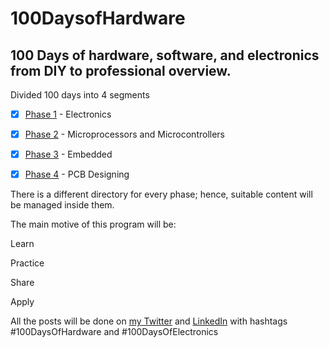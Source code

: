# 100DaysofHardware


100 Days of hardware, software, and electronics from DIY to professional overview.
---------------------------------------------------------------------------------
Divided 100 days into 4 segments

 
- [x] [Phase 1](https://github.com/bala5000/100DaysHardware/tree/main/Phase%201) - Electronics
   
- [x] [Phase 2](https://github.com/bala5000/100DaysHardware/tree/main/Phase%202) - Microprocessors and Microcontrollers
     
- [x] [Phase 3](https://github.com/bala5000/100DaysHardware/tree/main/Phase%203) - Embedded
     
- [x] [Phase 4](https://github.com/bala5000/100DaysHardware/tree/main/Phase%204) - PCB Designing

There is a different directory for every phase; hence, suitable content will be managed inside them.

The main motive of this program will be:

Learn

Practice

Share

Apply

All the posts will be done on [my Twitter](https://twitter.com/_bala_murugan_) and [LinkedIn](https://www.linkedin.com/in/balamurugan-k-9b9377224/) with hashtags #100DaysOfHardware and #100DaysOfElectronics

